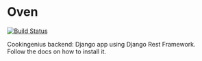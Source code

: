 Oven
=================
[![Build Status](https://travis-ci.org/Cookingenius/Oven.png?branch=master)](https://travis-ci.org/Cookingenius/Oven)

Cookingenius backend: Django app using Django Rest Framework.  
Follow the docs on how to install it.
